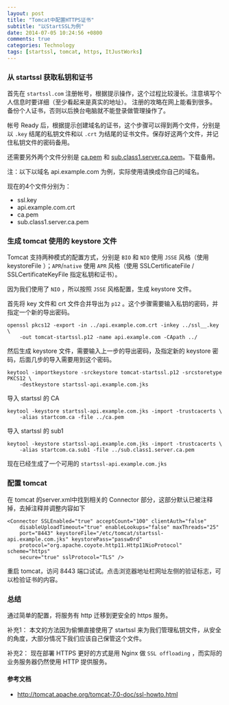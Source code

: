 ```yaml
---
layout: post
title: "Tomcat中配置HTTPS证书"
subtitle: "以StartSSL为例"
date: 2014-07-05 10:24:56 +0800
comments: true
categories: Technology
tags: [startssl, tomcat, https, ItJustWorks]
---
```


### 从 startssl 获取私钥和证书
首先在 `startssl.com` 注册帐号，根据提示操作，这个过程比较漫长。注意填写个人信息时要详细（至少看起来是真实的地址）。 注册的攻略在网上能看到很多。 备份个人证书，否则以后换台电脑就不能登录做管理操作了。

帐号 Ready 后，根据提示创建域名的证书，这个步骤可以得到两个文件，分别是以 `.key` 结尾的私钥文件和以 `.crt` 为结尾的证书文件。保存好这两个文件，并记住私钥文件的密码备用。

还需要另外两个文件分别是 [ca.pem](http://www.startssl.com/certs/ca.pem) 和 [sub.class1.server.ca.pem](http://www.startssl.com/certs/sub.class1.server.ca.pem)。下载备用。

注：以下以域名 api.example.com 为例，实际使用请换成你自己的域名。

现在的4个文件分别为：

*    ssl.key
*    api.example.com.crt
*    ca.pem
*    sub.class1.server.ca.pem

### 生成 tomcat 使用的 keystore 文件

Tomcat 支持两种模式的配置方式，分别是 `BIO` 和 `NIO` 使用 `JSSE` 风格（使用 keystoreFile ）；`APR`/`native` 使用 `APR` 风格（使用 SSLCertificateFile / SSLCertificateKeyFile 指定私钥和证书）。

因为我们使用了 `NIO` ，所以按照 `JSSE` 风格配置，生成 keystore 文件。

首先将 key 文件和 crt 文件合并导出为 `p12` 。这个步骤需要输入私钥的密码，并指定一个新的导出密码。

    openssl pkcs12 -export -in ../api.example.com.crt -inkey ../ssl__.key \
        -out tomcat-startssl.p12 -name api.example.com -CApath ../


然后生成 keystore 文件，需要输入上一步的导出密码，及指定新的 keystore 密码，后面几步的导入需要用到这个密码。

    keytool -importkeystore -srckeystore tomcat-startssl.p12 -srcstoretype PKCS12 \
        -destkeystore startssl-api.example.com.jks


导入 startssl 的 CA

    keytool -keystore startssl-api.example.com.jks -import -trustcacerts \
        -alias startcom.ca -file ../ca.pem


导入 startssl 的 sub1

    keytool -keystore startssl-api.example.com.jks -import -trustcacerts \
        -alias startcom.ca.sub1 -file ../sub.class1.server.ca.pem

现在已经生成了一个可用的 `startssl-api.example.com.jks`

### 配置 tomcat

在 tomcat 的server.xml中找到相关的 Connector 部分，这部分默认已被注释掉，去掉注释并调整内容如下

    <Connector SSLEnabled="true" acceptCount="100" clientAuth="false"
        disableUploadTimeout="true" enableLookups="false" maxThreads="25"
        port="8443" keystoreFile="/etc/tomcat/startssl-api.example.com.jks" keystorePass="passw0rd"
        protocol="org.apache.coyote.http11.Http11NioProtocol" scheme="https"
        secure="true" sslProtocol="TLS" />

重启 tomcat，访问 8443 端口试试。点击浏览器地址栏网址左侧的验证标志，可以检验证书的内容。

### 总结

通过简单的配置，将服务有 http 迁移到更安全的 https 服务。


补充1： 本文的方法因为偷懒直接使用了 startssl 来为我们管理私钥文件，从安全的角度，大部分情况下我们应该自己保管这个文件。

补充2： 现在部署 HTTPS 更好的方式是用 Nginx 做 `SSL offloading` ，而实际的业务服务器仍然使用 HTTP 提供服务。

#### 参考文档

*    http://tomcat.apache.org/tomcat-7.0-doc/ssl-howto.html
